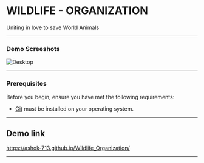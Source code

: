 # WILDLIFE - ORGANIZATION

Uniting in love to save
World Animals
_______________________________________________________________________________________________________________________________________________________________________________________________________________________
### Demo Screeshots

![Desktop](https://github.com/Ashok-713/Wildlife_Organization/assets/102814093/40bff1dd-6b44-4b4a-b75d-320e3c53488d)

_______________________________________________________________________________________________________________________________________________________________________________________________________________________
### Prerequisites

Before you begin, ensure you have met the following requirements:

* [Git](https://git-scm.com/downloads "Download Git") must be installed on your operating system.
_______________________________________________________________________________________________________________________________________________________________________________________________________________________
## Demo link

https://ashok-713.github.io/Wildlife_Organization/
_______________________________________________________________________________________________________________________________________________________________________________________________________________________
